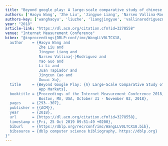 ```yaml
---
title: "Beyond google play: A large-scale comparative study of chinese android app markets"
authors: ['Haoyu Wang', 'Zhe Liu', 'Jingyue Liang', 'Narseo Vallina-Rodriguez', 'Yao Guo 0001', 'Li Li 0029', 'Juan Tapiador', 'Jingcun Cao', 'Guoai Xu']
authors-key: ['wanghaoyu', 'liuzhe', 'liangjingyue', 'vallinarodrigueznarseo', 'guoyao', 'lili', 'tapiadorjuan', 'caojingcun', 'xuguoai']
year: "2018"
article-link: "https://dl.acm.org/citation.cfm?id=3278558"
venue: "Internet Measurement Conference"
bibex: "@inproceedings{DBLP:conf/imc/WangLLV0LTCX18,
  author    = {Haoyu Wang and
               Zhe Liu and
               Jingyue Liang and
               Narseo Vallina{-}Rodriguez and
               Yao Guo and
               Li Li and
               Juan Tapiador and
               Jingcun Cao and
               Guoai Xu},
  title     = {Beyond Google Play: {A} Large-Scale Comparative Study of Chinese Android
               App Markets},
  booktitle = {Proceedings of the Internet Measurement Conference 2018, {IMC} 2018,
               Boston, MA, USA, October 31 - November 02, 2018},
  pages     = {293--307},
  publisher = {{ACM}},
  year      = {2018},
  url       = {https://dl.acm.org/citation.cfm?id=3278558},
  timestamp = {Fri, 25 Oct 2019 09:51:49 +0200},
  biburl    = {https://dblp.org/rec/conf/imc/WangLLV0LTCX18.bib},
  bibsource = {dblp computer science bibliography, https://dblp.org}
}"
---
```

